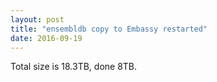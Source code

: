 ```yaml
---
layout: post
title: "ensembldb copy to Embassy restarted"
date: 2016-09-19
---
```


Total size is 18.3TB, done 8TB.

